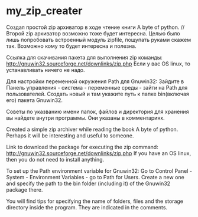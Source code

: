 # my_zip_creater

Создал простой zip архиватор в ходе чтение книги A byte of python.
// Второй zip архиватор возможно тоже будет интересна. Целью было лишь попробовать встроенный модуль zipfile, пощупать руками скажем так.
Возможно кому то будет интересна и полезна.

Ссылка для скачивания пакета для выполнения zip команды:
http://gnuwin32.sourceforge.net/downlinks/zip.php
Если у вас OS linux, то устанавливать ничего не надо.

Для настройки переменной окружения Path для Gnuwin32:
Зайдите в Панель управления - система - переменные среды - зайти на Path для пользователей.
Создать новый и там укажите путь к папке bin(включая его) пакета Gnuwin32.

Советы по указванию имени папок, файлов и директория для хранения вы найдете внутри программы.
Они указаны в комментариях.


Created a simple zip archiver while reading the book A byte of python.
Perhaps it will be interesting and useful to someone.

Link to download the package for executing the zip command:
http://gnuwin32.sourceforge.net/downlinks/zip.php
If you have an OS linux, then you do not need to install anything.

To set up the Path environment variable for Gnuwin32:
Go to Control Panel - System - Environment Variables - go to Path for Users.
Create a new one and specify the path to the bin folder (including it) of the Gnuwin32 package there.

You will find tips for specifying the name of folders, files and the storage directory inside the program.
They are indicated in the comments.
